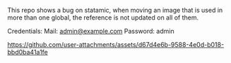 This repo shows a bug on statamic, when moving an image that is used in more than one global, the reference is not updated on all of them.

Credentials:
Mail: admin@example.com
Password: admin

https://github.com/user-attachments/assets/d67d4e6b-9588-4e0d-b018-bbd0ba41a1fe
